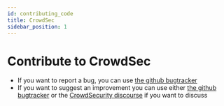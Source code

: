 ```yaml
---
id: contributing_code
title: CrowdSec
sidebar_position: 1
---
```


# Contribute to CrowdSec

 - If you want to report a bug, you can use [the github bugtracker](https://github.com/crowdsecurity/crowdsec/issues)
 - If you want to suggest an improvement you can use either [the github bugtracker](https://github.com/crowdsecurity/crowdsec/issues) or the [CrowdSecurity discourse](http://discourse.crowdsec.net) if you want to discuss 

